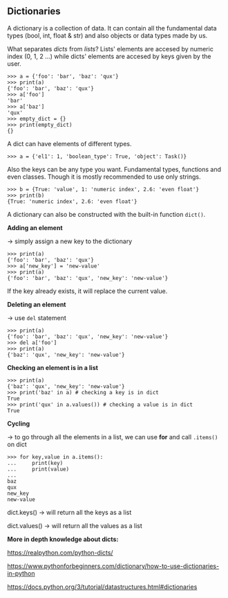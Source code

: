 <h2>Dictionaries</h2>

A dictionary is a collection of data. It can contain all the fundamental data types (bool, int, float & str) and also objects or data types made by us.

What separates *dicts* from *lists*? Lists' elements are accesed by numeric index (0, 1, 2 ...) while dicts' elements are accesed by keys given by the user.

```
>>> a = {'foo': 'bar', 'baz': 'qux'}
>>> print(a)
{'foo': 'bar', 'baz': 'qux'}
>>> a['foo']
'bar'
>>> a['baz']
'qux'
>>> empty_dict = {}
>>> print(empty_dict)
{}
```

A dict can have elements of different types.

```
>>> a = {'el1': 1, 'boolean_type': True, 'object': Task()}

```

Also the keys can be any type you want. Fundamental types, functions and even classes. Though it is mostly recommended to use only strings.

```
>>> b = {True: 'value', 1: 'numeric index', 2.6: 'even float'}
>>> print(b)
{True: 'numeric index', 2.6: 'even float'}
```

A dictionary can also be constructed with the built-in function `dict()`.

**Adding an element**

-> simply assign a new key to the dictionary

```
>>> print(a)
{'foo': 'bar', 'baz': 'qux'}
>>> a['new_key'] = 'new-value'
>>> print(a)
{'foo': 'bar', 'baz': 'qux', 'new_key': 'new-value'}
```

If the key already exists, it will replace the current value.

**Deleting an element**

-> use `del` statement

```
>>> print(a)
{'foo': 'bar', 'baz': 'qux', 'new_key': 'new-value'}
>>> del a['foo']
>>> print(a)
{'baz': 'qux', 'new_key': 'new-value'}
```

**Checking an element is in a list**

```
>>> print(a)
{'baz': 'qux', 'new_key': 'new-value'}
>>> print('baz' in a) # checking a key is in dict
True
>>> print('qux' in a.values()) # checking a value is in dict
True
```

**Cycling**

-> to go through all the elements in a list, we can use **for** and call `.items()` on dict

```
>>> for key,value in a.items():
...     print(key)
...     print(value)
... 
baz
qux
new_key
new-value
```

dict.keys() -> will return all the keys as a list

dict.values() -> will return all the values as a list

**More in depth knowledge about dicts:**

https://realpython.com/python-dicts/

https://www.pythonforbeginners.com/dictionary/how-to-use-dictionaries-in-python

https://docs.python.org/3/tutorial/datastructures.html#dictionaries

